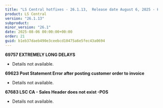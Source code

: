 ```yaml
---
title: "LS Central hotfixes - 26.1.13,  Release date August 6, 2025 - Hotfixes"
product: LS Central
version: "26.1.13"
subproduct: 
minor_version: "26.1"
date: 2025-08-06 00:00:00+00:00
order: 21
guid: b1eb37daeb490e3ceebcd10475a6e5fec43a0694
---
```


<strong>69757 EXTREMELY LONG DELAYS</strong>
<ul><li>Details not available.</li></ul>
<strong>69623 Post Statement Error after posting customer order to invoice</strong>
<ul><li>Details not available.</li></ul>
<strong>67683 LSC CA - Sales Header does not exist -POS</strong>
<ul><li>Details not available.</li></ul>
